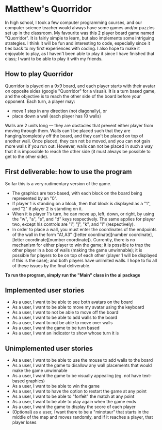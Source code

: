 # Matthew's Quorridor

In high school, I took a few computer programming courses, and our computer science teacher would always have some games
 and/or puzzles set up in the classroom. My favourite was this 2 player board game named "Quorridor". It is fairly
 simple to learn, but also implements some intriguing strategies. I think it will be fun and interesting to code,
 especially since it ties back to my first experiences with coding. I also hope to make it enjoyable to play, as
 I haven't been able to play it since I have finished that class; I want to be able to play it with my friends.
 

## How to play Quorridor

Quorridor is played on a 9x9 board, and each player starts with their avatar on opposite sides (google "Quorridor" for
a visual). It is a turn based game, and the objective is to reach the other side of the board before your opponent.
Each turn, a player may:
- move 1 step in any direction (not diagonally), or
- place down a wall (each player has 10 walls)

Walls are 2 units long — they are obstacles that prevent either player from moving through them.
 Walls can't be placed such that they are hanging/completely off the board,
 and they can't be placed on top of another wall.
 Once placed, they can not be moved, and you can not gain more walls if you run out.
 However, walls can not be placed in such a way that it is impossible to
 reach the other side (it must always be possible to get to the other side).

## First deliverable: how to use the program
So far this is a very rudimentary version of the game.
- The graphics are text-based, with each block on the board being represented by an "0".
- If player 1 is standing on a block, then that block is displayed as a "1", and "2" if player 2 is standing on it.
- When it is player 1's turn, he can move up, left, down, or right, by using the "w", "a", "s", and "d" keys respectively.
The same applies for player two, except his controls are "i", "j", "k", and "l" (respectively).
- In order to place a wall, you must enter the coordinates of the endpoints of the wall in the form "A1,A3"
([letter coordinate][number coordinate],[letter coordinate][number coordinate]).
Currently, there is no mechanism for either player to win the game;
 it is possible to trap the other player in a box of walls (making the game unwinnable);
 it is possible for players to be on top of each other (player 1 will be displayed if this is the case);
 and both players have unlimited walls. I hope to fix all of these issues by the final deliverable.
 
**To run the program, simply run the "Main" class in the ui package**

## Implemented user stories
- As a user, I want to be able to see both avatars on the board
- As a user, I want to be able to move my avatar using the keyboard
- As a user, I want to not be able to move off the board
- As a user, I want to be able to add walls to the board
- As a user, I want to not be able to move over walls
- As a user, I want the game to be turn based
- As a user, I want an indicator to show whose turn it is

## Unimplemented user stories
- As a user, I want to be able to use the mouse to add walls to the board
- As a user, I want the game to disallow any wall placements that would make the game unwinnable
- As a user, I want the game to be visually appealing (eg. not have text-based graphics)
- As a user, I want to be able to win the game
- As a user, I want to have the option to restart the game at any point
- As a user, I want to be able to "forfeit" the match at any point
- As a user, I want to be able to play again when the game ends
- As a user, I want the game to display the score of each player
- (Optional) as a user, I want there to be a "minotaur" that starts in the middle of the map and moves randomly, and
if it reaches a player, that player loses